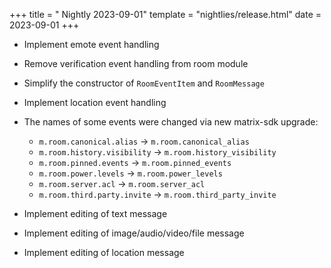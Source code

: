 +++
title = " Nightly 2023-09-01"
template = "nightlies/release.html"
date = 2023-09-01
+++

- Implement emote event handling
- Remove verification event handling from room module
- Simplify the constructor of `RoomEventItem` and `RoomMessage`
- Implement location event handling
- The names of some events were changed via new matrix-sdk upgrade:
  - `m.room.canonical.alias` -> `m.room.canonical_alias`
  - `m.room.history.visibility` -> `m.room.history_visibility`
  - `m.room.pinned.events` -> `m.room.pinned_events`
  - `m.room.power.levels` -> `m.room.power_levels`
  - `m.room.server.acl` -> `m.room.server_acl`
  - `m.room.third.party.invite` -> `m.room.third_party_invite`

- Implement editing of text message
- Implement editing of image/audio/video/file message
- Implement editing of location message

